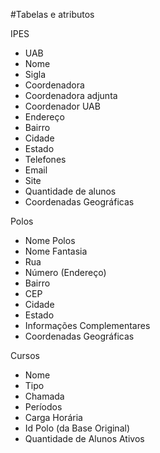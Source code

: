 #Tabelas e atributos

IPES
* UAB
* Nome
* Sigla
* Coordenadora
* Coordenadora adjunta
* Coordenador UAB
* Endereço
* Bairro
* Cidade
* Estado
* Telefones
* Email
* Site
* Quantidade de alunos
* Coordenadas Geográficas


Polos

* Nome Polos
* Nome Fantasia
* Rua
* Número (Endereço)
* Bairro
* CEP
* Cidade
* Estado
* Informações Complementares
* Coordenadas Geográficas


Cursos

* Nome
* Tipo
* Chamada
* Períodos
* Carga Horária
* Id Polo (da Base Original)
* Quantidade de Alunos Ativos
